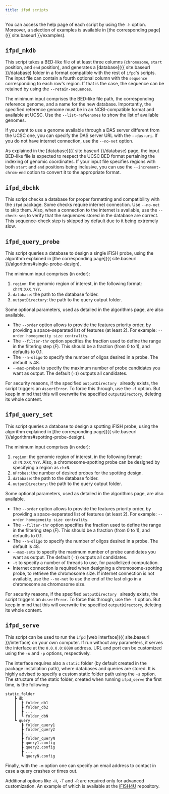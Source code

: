 ```yaml
---
title: ifpd scripts
---
```


You can access the help page of each script by using the `-h` option. Moreover, a selection of examples is available in [the corresponding page]({{ site.baseurl }}/examples).

## `ifpd_mkdb`

This script takes a BED-like file of at least three columns (`chromosome`, `start` position, and `end` position), and generates a [database]({{ site.baseurl }}/database) folder in a format compatible with the rest of `ifpd`'s scripts. The input file can contain a fourth optional column with the `sequence` corresponding to each row's region. If that is the case, the sequence can be retained by using the `--retain-sequences`.

The minimum input comprises the BED-like file path, the corresponding reference genome, and a name for the new database. Importantly, the specified reference genome must be in an NCBI-compatible format and available at UCSC. Use the `--list-refGenomes` to show the list of available genomes.

If you want to use a genome available through a DAS server different from the UCSC one, you can specify the DAS server URL with the `--das-uri`. If you do not have internet connection, use the `--no-net` option.

As explained in the [database]({{ site.baseurl }}/database) page, the input BED-like file is expected to respect the UCSC BED format pertaining the indexing of genomic coordinates. If your input file specifies regions with both `start` and `end` positions being inclusive, you can use the `--increment-chrom-end` option to convert it to the appropriate format.

## `ifpd_dbchk`

This script checks a database for proper formatting and compatibility with the `ifpd` package. Some checks require internet connection. Use `--no-net` to skip them. Also, when a connection to the internet is available, use the `--check-seq` to verify that the sequences stored in the database are correct. This sequence-check step is skipped by default due to it being extremely slow.

## `ifpd_query_probe`

This script queries a database to design a single iFISH probe, using the algorithm explained in [the corresponding page]({{ site.baseurl }}/algorithms#single-probe-design).

The minimum input comprises (in order):

1. `region`: the genomic region of interest, in the following format: `chrN:XXX,YYY`.
2. `database`: the path to the database folder.
3. `outputDirectory`: the path to the query output folder.

Some optional parameters, used as detailed in the algorithms page, are also available.

* The `--order` option allows to provide the features priority order, by providing a space-separated list of features (at least 2). For example: `--order homogeneity size centrality`.
* The `--filter-thr` option specifies the fraction used to define the range in the filtering step (*F*). This should be a fraction (from 0 to 1), and defaults to 0.1.
* The `--n-oligo` to specify the number of oligos desired in a probe. The default is 48.
* `--max-probes` to specify the maximum number of probe candidates you want as output. The default (`-1`) outputs all candidates.

For security reasons, if the specified `outputDirectory ` already exists, the script triggers an `AssertError`. To force this through, use the `-f` option. But keep in mind that this will overwrite the specified `outputDirectory`, deleting its whole content.

## `ifpd_query_set`

This script queries a database to design a spotting iFISH probe, using the algorithm explained in [the corresponding page]({{ site.baseurl }}/algorithms#spotting-probe-design).

The minimum input comprises (in order):

1. `region`: the genomic region of interest, in the following format: `chrN:XXX,YYY`. Also, a chromosome-spotting probe can be designed by specifying a region as `chrN`.
2. `nProbes`: the number of desired probes for the spotting design.
3. `database`: the path to the database folder.
4. `outputDirectory`: the path to the query output folder.

Some optional parameters, used as detailed in the algorithms page, are also available.

* The `--order` option allows to provide the features priority order, by providing a space-separated list of features (at least 2). For example: `--order homogeneity size centrality`.
* The `--filter-thr` option specifies the fraction used to define the range in the filtering step (*F*). This should be a fraction (from 0 to 1), and defaults to 0.1.
* The `--n-oligo` to specify the number of oligos desired in a probe. The default is 48.
* `--max-sets` to specify the maximum number of probe candidates you want as output. The default (`-1`) outputs all candidates.
* `-t` to specify a number of threads to use, for parallelized computation.
* Internet connection is required when designing a chromosome-spotting probe, to retrieve the chromosome size. If internet connection is not available, use the `--no-net` to use the end of the last oligo in a chromosome as chromosome size.

For security reasons, if the specified `outputDirectory ` already exists, the script triggers an `AssertError`. To force this through, use the `-f` option. But keep in mind that this will overwrite the specified `outputDirectory`, deleting its whole content.

## `ifpd_serve`

This script can be used to run the `ifpd` [web interface]({{ site.baseurl }}/interface) on your own computer. If run without any parameters, it serves the interface at the `0.0.0.0:8080` address. URL and port can be customized using the `-u` and `-p` options, respectively.

The interface requires also a `static` folder (by default created in the package installation path), where databases and queries are stored. It is highly advised to specify a custom static folder path using the `-s` option. The structure of the static folder, created when running `ifpd_serve` the first time, is the following:

```
static_folder
    ┣ db
    ┃  ┣ folder_db1
    ┃  ┣ folder_db2
    ┃  ┣ ...
    ┃  ┗ folder_dbN
    ┗ query
       ┣ folder_query1
       ┣ folder_query2
       ┣ ...
       ┣ folder_queryN
       ┣ query1.config
       ┣ query2.config
       ┣ ...
       ┗ queryN.config
```

Finally, with the `-m` option one can specify an email address to contact in case a query crashes or times out.

Additional options like `-H`, `-T` and `-R` are required only for advanced customization. An example of which is available at the [iFISH4U](http://github.com/ggirelli/iFISH4U) repository.
